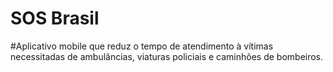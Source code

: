 # SOS Brasil

#Aplicativo mobile que reduz o tempo de atendimento à vítimas necessitadas de ambulâncias, viaturas policiais e caminhões de bombeiros.
